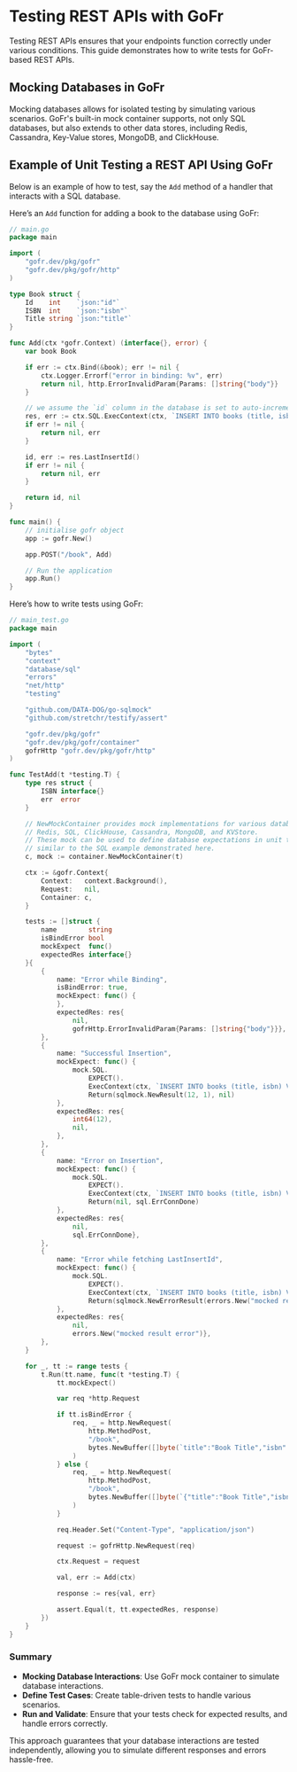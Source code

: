 # Testing REST APIs with GoFr

Testing REST APIs ensures that your endpoints function correctly under various conditions. This guide demonstrates how to write tests for GoFr-based REST APIs.

## Mocking Databases in GoFr

Mocking databases allows for isolated testing by simulating various scenarios. GoFr's built-in mock container supports, not only SQL databases, but also extends to other data stores, including Redis, Cassandra, Key-Value stores, MongoDB, and ClickHouse.

## Example of Unit Testing a REST API Using GoFr

Below is an example of how to test, say the `Add` method of a handler that interacts with a SQL database.

Here’s an `Add` function for adding a book to the database using GoFr:

```go
// main.go
package main

import (
	"gofr.dev/pkg/gofr"
	"gofr.dev/pkg/gofr/http"
)

type Book struct {
	Id    int    `json:"id"`
	ISBN  int    `json:"isbn"`
	Title string `json:"title"`
}

func Add(ctx *gofr.Context) (interface{}, error) {
	var book Book

	if err := ctx.Bind(&book); err != nil {
		ctx.Logger.Errorf("error in binding: %v", err)
		return nil, http.ErrorInvalidParam{Params: []string{"body"}}
	}

	// we assume the `id` column in the database is set to auto-increment.
	res, err := ctx.SQL.ExecContext(ctx, `INSERT INTO books (title, isbn) VALUES (?, ?)`, book.Title, book.ISBN)
	if err != nil {
		return nil, err
	}

	id, err := res.LastInsertId()
	if err != nil {
		return nil, err
	}

	return id, nil
}

func main() {
	// initialise gofr object
	app := gofr.New()

	app.POST("/book", Add)

	// Run the application
	app.Run()
}

```

Here’s how to write tests using GoFr:

```go
// main_test.go
package main

import (
	"bytes"
	"context"
	"database/sql"
	"errors"
	"net/http"
	"testing"

	"github.com/DATA-DOG/go-sqlmock"
	"github.com/stretchr/testify/assert"

	"gofr.dev/pkg/gofr"
	"gofr.dev/pkg/gofr/container"
	gofrHttp "gofr.dev/pkg/gofr/http"
)

func TestAdd(t *testing.T) {
	type res struct {
		ISBN interface{}
		err  error
	}

	// NewMockContainer provides mock implementations for various databases including:
	// Redis, SQL, ClickHouse, Cassandra, MongoDB, and KVStore.
	// These mock can be used to define database expectations in unit tests,
	// similar to the SQL example demonstrated here.
	c, mock := container.NewMockContainer(t)

	ctx := &gofr.Context{
		Context:   context.Background(),
		Request:   nil,
		Container: c,
	}

	tests := []struct {
		name        string
		isBindError bool
		mockExpect  func()
		expectedRes interface{}
	}{
		{
			name: "Error while Binding",
			isBindError: true,
			mockExpect: func() {
			},
			expectedRes: res{
				nil,
				gofrHttp.ErrorInvalidParam{Params: []string{"body"}}},
		},
		{
			name: "Successful Insertion",
			mockExpect: func() {
				mock.SQL.
					EXPECT().
					ExecContext(ctx, `INSERT INTO books (title, isbn) VALUES (?, ?)`, "Book Title", 12345).
					Return(sqlmock.NewResult(12, 1), nil)
			},
			expectedRes: res{
				int64(12),
				nil,
			},
		},
		{
			name: "Error on Insertion",
			mockExpect: func() {
				mock.SQL.
					EXPECT().
					ExecContext(ctx, `INSERT INTO books (title, isbn) VALUES (?, ?)`, "Book Title", 12345).
					Return(nil, sql.ErrConnDone)
			},
			expectedRes: res{
				nil,
				sql.ErrConnDone},
		},
		{
			name: "Error while fetching LastInsertId",
			mockExpect: func() {
				mock.SQL.
					EXPECT().
					ExecContext(ctx, `INSERT INTO books (title, isbn) VALUES (?, ?)`, "Book Title", 12345).
					Return(sqlmock.NewErrorResult(errors.New("mocked result error")), nil)
			},
			expectedRes: res{
				nil,
				errors.New("mocked result error")},
		},
	}

	for _, tt := range tests {
		t.Run(tt.name, func(t *testing.T) {
			tt.mockExpect()

			var req *http.Request

			if tt.isBindError {
				req, _ = http.NewRequest(
					http.MethodPost,
					"/book",
					bytes.NewBuffer([]byte(`title":"Book Title","isbn":12345}`)),
				)
			} else {
				req, _ = http.NewRequest(
					http.MethodPost,
					"/book",
					bytes.NewBuffer([]byte(`{"title":"Book Title","isbn":12345}`)),
				)
			}

			req.Header.Set("Content-Type", "application/json")

			request := gofrHttp.NewRequest(req)

			ctx.Request = request

			val, err := Add(ctx)

			response := res{val, err}

			assert.Equal(t, tt.expectedRes, response)
		})
	}
}
```
### Summary

- **Mocking Database Interactions**: Use GoFr mock container to simulate database interactions.
- **Define Test Cases**: Create table-driven tests to handle various scenarios.
- **Run and Validate**: Ensure that your tests check for expected results, and handle errors correctly.

This approach guarantees that your database interactions are tested independently, allowing you to simulate different responses and errors hassle-free.
